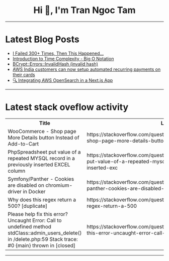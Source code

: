 <h1 align="center">Hi 👋, I'm Tran Ngoc Tam</h1>

---

# Latest Blog Posts 
<!-- BLOG-POST-LIST:START -->
- [I Failed 300+ Times, Then This Happened…](https://dev.to/abdibrokhim/i-failed-300-times-then-this-happened-50b4)
- [Introduction to Time Complexity - Big O Notation](https://dev.to/bonaogeto/introduction-to-time-complexity-big-o-notation-4fhd)
- [BCrypt::Errors::InvalidHash &lpar;invalid hash&rpar;](https://dev.to/alexandrecalaca/bcrypterrorsinvalidhash-invalid-hash-22g0)
- [AWS India customers can now setup automated recurring payments on their cards](https://dev.to/karthiksakthiveltechie/aws-india-customers-can-now-setup-automated-recurring-payments-on-their-cards-5dp5)
- [🔍 Integrating AWS OpenSearch in a Next.js App](https://dev.to/hamzakhan/integrating-aws-opensearch-in-a-nextjs-app-4nl3)
<!-- BLOG-POST-LIST:END -->

---

# Latest stack oveflow activity
<table>
  <tr><th>Title</th><th>Link</th></tr>
  <!-- STACKOVERFLOW:START --><tr><td>WooCommerce - Shop page More Details button Instead of Add-to-Cart</td><td>https://stackoverflow.com/questions/79134588/woocommerce-shop-page-more-details-button-instead-of-add-to-cart</td></tr><tr><td>PhpSpreadsheet put value of a repeated MYSQL record in a previously inserted EXCEL column</td><td>https://stackoverflow.com/questions/79134274/phpspreadsheet-put-value-of-a-repeated-mysql-record-in-a-previously-inserted-exc</td></tr><tr><td>Symfony/Panther - Cookies are disabled on chromium-driver in Docker</td><td>https://stackoverflow.com/questions/79134225/symfony-panther-cookies-are-disabled-on-chromium-driver-in-docker</td></tr><tr><td>Why does this regex return a 500? [duplicate]</td><td>https://stackoverflow.com/questions/79134192/why-does-this-regex-return-a-500</td></tr><tr><td>Please help fix this error? Uncaught Error: Call to undefined method stdClass::admin_users_delete&lpar;&rpar; in /delete.php:59 Stack trace: #0 {main} thrown in [closed]</td><td>https://stackoverflow.com/questions/79134183/please-help-fix-this-error-uncaught-error-call-to-undefined-method-stdclassa</td></tr><!-- STACKOVERFLOW:END -->
</table>

---


